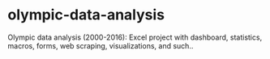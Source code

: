 # olympic-data-analysis
Olympic data analysis (2000-2016): Excel project with dashboard, statistics, macros, forms, web scraping, visualizations, and such..
